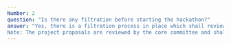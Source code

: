 ```yaml
---
Number: 2
question: "Is there any filtration before starting the hackathon?"
answer: "Yes, there is a filtration process in place which shall review all the proposals before allowing the individual participant/ team(s) into the main phase of the “National Level OpenHardware-IoT based Geospatial Hackathon”. The aspirants must (i) register themselves/ their team, (ii). Upload their proposal, (iii). The core organizing committee (IIT Bombay FOSSEE GIS/OSHW + IITTNiF + ICFOSS) will evaluate the proposals, (iv). Accepted proposals shall be informed via email.
Note: The project proposals are reviewed by the core committee and shall ensure their alignment with the hackathon's theme and objectives."
---
```

